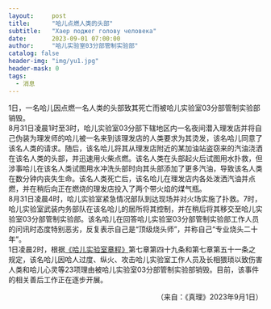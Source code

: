 ```yaml
---
layout:     post
title:      "哈儿点燃人类的头部"
subtitle:   "Хаер поджег голову человека"
date:       2023-09-01 07:00:00
author:     "哈儿实验室03分部管制实验部"
catalog: false
header-img: "img/yu1.jpg"
header-mask: 0
tags:
  - 消息
---
```


1日，一名哈儿因点燃一名人类的头部致其死亡而被哈儿实验室03分部管制实验部销毁。  
8月31日凌晨1时至3时，哈儿实验室03分部下辖地区内一名夜间潜入理发店并将自己伪装为理发师的哈儿被一名来到该理发店的人类要求为其烫发，该名哈儿同意了该名人类的请求。随后，该名哈儿将其从理发店附近的某加油站盗窃来的汽油浇洒在该名人类的头部，并迅速用火柴点燃。该名人类在头部起火后试图用水扑救，但涉事哈儿在该名人类试图用水冲洗头部时向其头部添加了更多汽油，导致该名人类在数分钟内丧失生命。该名人类死亡后，该名哈儿在理发店内各处泼洒汽油并点燃，并在稍后向正在燃烧的理发店投入了两个带火焰的煤气瓶。  
8月31日凌晨4时，哈儿实验室紧急情况部队到达现场并对火场实施了扑救。7时，哈儿实验室武装内务部队在该名哈儿的居所将其控制，并在稍后将其移交至哈儿实验室03分部管制实验部。该名哈儿在回答哈儿实验室03分部管制实验部工作人员的问讯时态度特别恶劣，反复表示自己是“顶级烧头师”，并称自己“专业烧头二十年”。  
1日凌晨2时，根据[《哈儿实验室章程》](https://khayer.cn/konstitutsiya/)第七章第四十九条和第七章第五十一条之规定，该名哈儿因哈人过度、纵火、攻击哈儿实验室工作人员及长相猥琐以致伤害人类和哈儿心灵等23项理由被哈儿实验室03分部管制实验部销毁。目前，该事件的相关善后工作正在逐步开展。
<div style="text-align: right">（来自：《真理》2023年9月1日）</div>